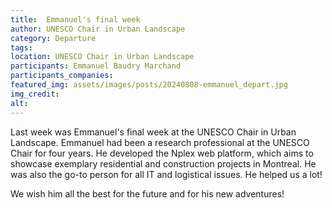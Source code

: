 ```yaml
---
title:  Emmanuel's final week
author: UNESCO Chair in Urban Landscape
category: Departure
tags:
location: UNESCO Chair in Urban Landscape
participants: Emmanuel Baudry Marchand
participants_companies: 
featured_img: assets/images/posts/20240808-emmanuel_depart.jpg
img_credit: 
alt:
---
```

Last week was Emmanuel's final week at the UNESCO Chair in Urban Landscape. Emmanuel had been a research professional at the UNESCO Chair for four years. He developed the Nplex web platform, which aims to showcase exemplary residential and construction projects in Montreal. He was also the go-to person for all IT and logistical issues. He helped us a lot!

We wish him all the best for the future and for his new adventures!
